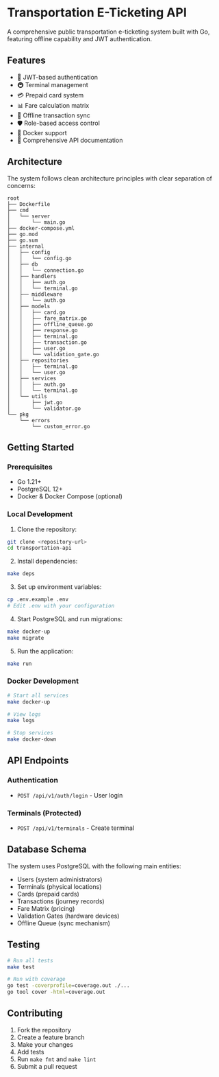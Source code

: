 # Transportation E-Ticketing API

A comprehensive public transportation e-ticketing system built with Go, featuring offline capability and JWT authentication.

## Features

- 🔐 JWT-based authentication
- 🚇 Terminal management
- 💳 Prepaid card system
- 📊 Fare calculation matrix
- 🔄 Offline transaction sync
- 🛡️ Role-based access control
- 🐳 Docker support
- 📝 Comprehensive API documentation

## Architecture

The system follows clean architecture principles with clear separation of concerns:

```
root
├── Dockerfile
├── cmd
│   └── server
│       └── main.go
├── docker-compose.yml
├── go.mod
├── go.sum
├── internal
│   ├── config
│   │   └── config.go
│   ├── db
│   │   └── connection.go
│   ├── handlers
│   │   ├── auth.go
│   │   └── terminal.go
│   ├── middleware
│   │   └── auth.go
│   ├── models
│   │   ├── card.go
│   │   ├── fare_matrix.go
│   │   ├── offline_queue.go
│   │   ├── response.go
│   │   ├── terminal.go
│   │   ├── transaction.go
│   │   ├── user.go
│   │   └── validation_gate.go
│   ├── repositories
│   │   ├── terminal.go
│   │   └── user.go
│   ├── services
│   │   ├── auth.go
│   │   └── terminal.go
│   └── utils
│       ├── jwt.go
│       └── validator.go
└── pkg
    └── errors
        └── custom_error.go
```

## Getting Started

### Prerequisites

- Go 1.21+
- PostgreSQL 12+
- Docker & Docker Compose (optional)

### Local Development

1. Clone the repository:
```bash
git clone <repository-url>
cd transportation-api
```

2. Install dependencies:
```bash
make deps
```

3. Set up environment variables:
```bash
cp .env.example .env
# Edit .env with your configuration
```

4. Start PostgreSQL and run migrations:
```bash
make docker-up
make migrate
```

5. Run the application:
```bash
make run
```

### Docker Development

```bash
# Start all services
make docker-up

# View logs
make logs

# Stop services
make docker-down
```

## API Endpoints

### Authentication
- `POST /api/v1/auth/login` - User login

### Terminals (Protected)
- `POST /api/v1/terminals` - Create terminal

## Database Schema

The system uses PostgreSQL with the following main entities:
- Users (system administrators)
- Terminals (physical locations)
- Cards (prepaid cards)
- Transactions (journey records)
- Fare Matrix (pricing)
- Validation Gates (hardware devices)
- Offline Queue (sync mechanism)

## Testing

```bash
# Run all tests
make test

# Run with coverage
go test -coverprofile=coverage.out ./...
go tool cover -html=coverage.out
```

## Contributing

1. Fork the repository
2. Create a feature branch
3. Make your changes
4. Add tests
5. Run `make fmt` and `make lint`
6. Submit a pull request
